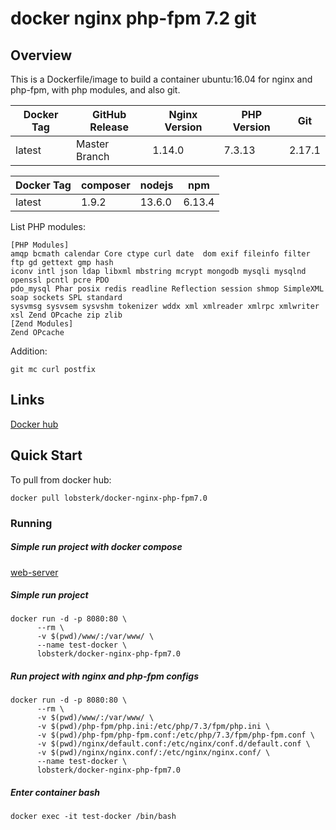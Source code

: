 # docker nginx php-fpm 7.2 git

## Overview

This is a Dockerfile/image to build a container ubuntu:16.04 for nginx and php-fpm, with php modules, and also git.

| Docker Tag 	| GitHub Release 	| Nginx Version 	| PHP Version 	| Git           |
|------------	|----------------	|---------------	|-------------	|-------------	|
| latest     	| Master Branch  	| 1.14.0        	|   7.3.13    	| 2.17.1         |

| Docker Tag 	| composer         	| nodejs         	| npm           	|
|------------	|----------------	|----------------	|---------------	|
| latest     	| 1.9.2          	| 13.6.0         	| 6.13.4          	|


List PHP modules:
```
[PHP Modules]
amqp bcmath calendar Core ctype curl date  dom exif fileinfo filter ftp gd gettext gmp hash
iconv intl json ldap libxml mbstring mcrypt mongodb mysqli mysqlnd openssl pcntl pcre PDO
pdo_mysql Phar posix redis readline Reflection session shmop SimpleXML soap sockets SPL standard 
sysvmsg sysvsem sysvshm tokenizer wddx xml xmlreader xmlrpc xmlwriter xsl Zend OPcache zip zlib
[Zend Modules]
Zend OPcache
```
Addition:

`git mc curl postfix`

## Links 
[Docker hub](https://hub.docker.com/r/lobsterk/docker-nginx-php-fpm7.0/)

## Quick Start

To pull from docker hub:

`docker pull lobsterk/docker-nginx-php-fpm7.0`

### Running

##### Simple run project with docker compose

[web-server](https://github.com/lobsterk/docker-web-basic)

##### Simple run project 
```
docker run -d -p 8080:80 \
      --rm \
      -v $(pwd)/www/:/var/www/ \
      --name test-docker \
      lobsterk/docker-nginx-php-fpm7.0
```

##### Run project with nginx and php-fpm configs
```     
docker run -d -p 8080:80 \
      --rm \
      -v $(pwd)/www/:/var/www/ \
      -v $(pwd)/php-fpm/php.ini:/etc/php/7.3/fpm/php.ini \
      -v $(pwd)/php-fpm/php-fpm.conf:/etc/php/7.3/fpm/php-fpm.conf \
      -v $(pwd)/nginx/default.conf:/etc/nginx/conf.d/default.conf \
      -v $(pwd)/nginx/nginx.conf/:/etc/nginx/nginx.conf/ \
      --name test-docker \
      lobsterk/docker-nginx-php-fpm7.0
```

##### Enter container bash

`docker exec -it test-docker /bin/bash`